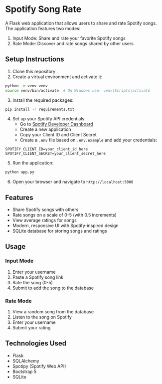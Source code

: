 # Spotify Song Rate

A Flask web application that allows users to share and rate Spotify songs. The application features two modes:
1. Input Mode: Share and rate your favorite Spotify songs
2. Rate Mode: Discover and rate songs shared by other users

## Setup Instructions

1. Clone this repository
2. Create a virtual environment and activate it:
```bash
python -m venv venv
source venv/bin/activate  # On Windows use: venv\Scripts\activate
```

3. Install the required packages:
```bash
pip install -r requirements.txt
```

4. Set up your Spotify API credentials:
   - Go to [Spotify Developer Dashboard](https://developer.spotify.com/dashboard)
   - Create a new application
   - Copy your Client ID and Client Secret
   - Create a `.env` file based on `.env.example` and add your credentials:
```
SPOTIFY_CLIENT_ID=your_client_id_here
SPOTIFY_CLIENT_SECRET=your_client_secret_here
```

5. Run the application:
```bash
python app.py
```

6. Open your browser and navigate to `http://localhost:5000`

## Features

- Share Spotify songs with others
- Rate songs on a scale of 0-5 (with 0.5 increments)
- View average ratings for songs
- Modern, responsive UI with Spotify-inspired design
- SQLite database for storing songs and ratings

## Usage

### Input Mode
1. Enter your username
2. Paste a Spotify song link
3. Rate the song (0-5)
4. Submit to add the song to the database

### Rate Mode
1. View a random song from the database
2. Listen to the song on Spotify
3. Enter your username
4. Submit your rating

## Technologies Used

- Flask
- SQLAlchemy
- Spotipy (Spotify Web API)
- Bootstrap 5
- SQLite 